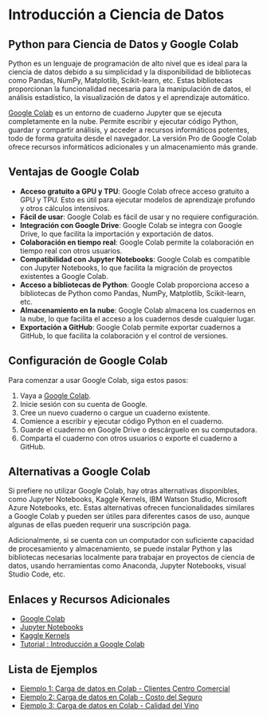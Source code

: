 # Introducción a Ciencia de Datos

## Python para Ciencia de Datos y Google Colab

Python es un lenguaje de programación de alto nivel que es ideal para la ciencia de datos debido a su simplicidad y la disponibilidad de bibliotecas como Pandas, NumPy, Matplotlib, Scikit-learn, etc. Estas bibliotecas proporcionan la funcionalidad necesaria para la manipulación de datos, el análisis estadístico, la visualización de datos y el aprendizaje automático.

[Google Colab](https://colab.google) es un entorno de cuaderno Jupyter que se ejecuta completamente en la nube. Permite escribir y ejecutar código Python, guardar y compartir análisis, y acceder a recursos informáticos potentes, todo de forma gratuita desde el navegador. La versión Pro de Google Colab ofrece recursos informáticos adicionales y un almacenamiento más grande.

## Ventajas de Google Colab

- **Acceso gratuito a GPU y TPU**: Google Colab ofrece acceso gratuito a GPU y TPU. Esto es útil para ejecutar modelos de aprendizaje profundo y otros cálculos intensivos.
- **Fácil de usar**: Google Colab es fácil de usar y no requiere configuración.
- **Integración con Google Drive**: Google Colab se integra con Google Drive, lo que facilita la importación y exportación de datos.
- **Colaboración en tiempo real**: Google Colab permite la colaboración en tiempo real con otros usuarios.
- **Compatibilidad con Jupyter Notebooks**: Google Colab es compatible con Jupyter Notebooks, lo que facilita la migración de proyectos existentes a Google Colab.
- **Acceso a bibliotecas de Python**: Google Colab proporciona acceso a bibliotecas de Python como Pandas, NumPy, Matplotlib, Scikit-learn, etc.
- **Almacenamiento en la nube**: Google Colab almacena los cuadernos en la nube, lo que facilita el acceso a los cuadernos desde cualquier lugar.
- **Exportación a GitHub**: Google Colab permite exportar cuadernos a GitHub, lo que facilita la colaboración y el control de versiones.

## Configuración de Google Colab

Para comenzar a usar Google Colab, siga estos pasos:

1. Vaya a [Google Colab](https://colab.research.google.com/).
2. Inicie sesión con su cuenta de Google.
3. Cree un nuevo cuaderno o cargue un cuaderno existente.
4. Comience a escribir y ejecutar código Python en el cuaderno.
5. Guarde el cuaderno en Google Drive o descárguelo en su computadora.
6. Comparta el cuaderno con otros usuarios o exporte el cuaderno a GitHub.

## Alternativas a Google Colab

Si prefiere no utilizar Google Colab, hay otras alternativas disponibles, como Jupyter Notebooks, Kaggle Kernels, IBM Watson Studio, Microsoft Azure Notebooks, etc. Estas alternativas ofrecen funcionalidades similares a Google Colab y pueden ser útiles para diferentes casos de uso, aunque algunas de ellas pueden requerir una suscripción paga.

Adicionalmente, si se cuenta con un computador con suficiente capacidad de procesamiento y almacenamiento, se puede instalar Python y las bibliotecas necesarias localmente para trabajar en proyectos de ciencia de datos, usando herramientas como Anaconda, Jupyter Notebooks, visual Studio Code, etc.

## Enlaces y Recursos Adicionales

- [Google Colab](https://colab.research.google.com/)
- [Jupyter Notebooks](https://jupyter.org/)
- [Kaggle Kernels](https://www.kaggle.com/kernels)
- [Tutorial : Introducción a Google Colab](https://www.youtube.com/watch?v=9g61bnipcSs)

## Lista de Ejemplos

- [Ejemplo 1: Carga de datos en Colab - Clientes Centro Comercial](Ejemplo_1-mall_customers_clustering.ipynb)
- [Ejemplo 2: Carga de datos en Colab - Costo del Seguro](Ejemplo_2-unsurance_cost_regression.ipynb)
- [Ejemplo 3: Carga de datos en Colab - Calidad del Vino](Ejemplo_3-WineQT_classification.ipynb)